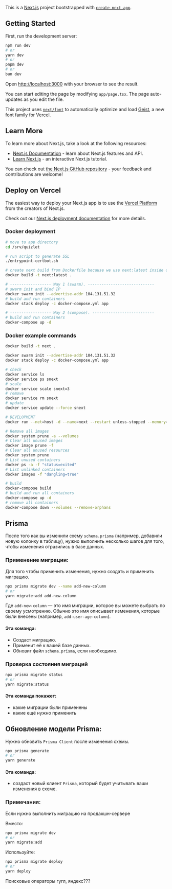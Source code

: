 This is a [Next.js](https://nextjs.org) project bootstrapped with [`create-next-app`](https://nextjs.org/docs/app/api-reference/cli/create-next-app).

## Getting Started

First, run the development server:

```bash
npm run dev
# or
yarn dev
# or
pnpm dev
# or
bun dev
```

Open [http://localhost:3000](http://localhost:3000) with your browser to see the result.

You can start editing the page by modifying `app/page.tsx`. The page auto-updates as you edit the file.

This project uses [`next/font`](https://nextjs.org/docs/app/building-your-application/optimizing/fonts) to automatically optimize and load [Geist](https://vercel.com/font), a new font family for Vercel.

## Learn More

To learn more about Next.js, take a look at the following resources:

- [Next.js Documentation](https://nextjs.org/docs) - learn about Next.js features and API.
- [Learn Next.js](https://nextjs.org/learn) - an interactive Next.js tutorial.

You can check out [the Next.js GitHub repository](https://github.com/vercel/next.js) - your feedback and contributions are welcome!

## Deploy on Vercel

The easiest way to deploy your Next.js app is to use the [Vercel Platform](https://vercel.com/new?utm_medium=default-template&filter=next.js&utm_source=create-next-app&utm_campaign=create-next-app-readme) from the creators of Next.js.

Check out our [Next.js deployment documentation](https://nextjs.org/docs/app/building-your-application/deploying) for more details.

### Docker deployment

```bash
# move to app directory
cd /srv/quizlet

# run script to generate SSL
./entrypoint-certbot.sh

# create next build from Dockerfile because we use next:latest inside docker-compose.yml
docker build -t next:latest .

# ------------------ Way 1 (swarm). -----------------------------
# swarm init and bind IP
docker swarm init --advertise-addr 104.131.51.32
# build and run containers
docker stack deploy -c docker-compose.yml app

# ------------------ Way 2 (compose). ---------------------------
# build and run containers
docker-compose up -d
```

### Docker example commands

```bash
docker build -t next .

docker swarm init --advertise-addr 104.131.51.32
docker stack deploy -c docker-compose.yml app

# check
docker service ls
docker service ps snext
# scale
docker service scale snext=3
# remove
docker service rm snext
# update
docker service update --force snext

# DEVELOPMENT
docker run --net=host -d --name=next --restart unless-stopped --memory=1024m next

# Remove all images
docker system prune -a --volumes
# Clear all unused images
docker image prune -f
# Clear all unused resources
docker system prune
# List unused containers
docker ps -a -f "status=exited"
# List unlinked containers
docker images -f "dangling=true"

# build
docker-compose build
# build and run all containers
docker-compose up -d
# remove all containers
docker-compose down --volumes --remove-orphans
```

## Prisma

После того как вы изменили схему `schema.prisma` (например, добавили новую колонку в таблицу), 
нужно выполнить несколько шагов для того, чтобы изменения отразились в базе данных.


### Применение миграции: 

Для того чтобы применить изменения, нужно создать и применить миграцию.

```bash
npx prisma migrate dev --name add-new-column
# or
yarn migrate:add add-new-column
```

Где `add-new-column` — это имя миграции, которое вы можете выбрать по своему усмотрению. 
Обычно это имя описывает изменения, которые были внесены (например, `add-user-age-column`).

#### Эта команда:
- Создаст миграцию.
- Применит её к вашей базе данных.
- Обновит файл `schema.prisma`, если необходимо.

### Проверка состояния миграций

```bash
npx prisma migrate status
# or
yarn migrate:status
```

#### Эта команда покажет:
- какие миграции были применены 
- какие ещё нужно применить

## Обновление модели Prisma:

Нужно обновить `Prisma Client` после изменения схемы.

```bash
npx prisma generate
# or
yarn generate
```

#### Эта команда:
- создаст новый клиент `Prisma`, который будет учитывать ваши изменения в схеме.

### Примечания:

Если нужно выполнить миграцию на продакшн-сервере

Вместо: 

```bash
npx prisma migrate dev
# or
yarn migrate:add
```

Используйте: 

```bash
npx prisma migrate deploy
# or
yarn deploy
```

Поисковые операторы гугл, яндекс???
